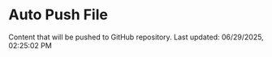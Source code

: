 # Auto Push File

Content that will be pushed to GitHub repository.
Last updated: 06/29/2025, 02:25:02 PM